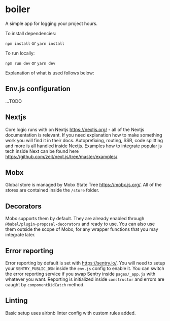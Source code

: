 # boiler

A simple app for logging your project hours.

To install dependencies:

`npm install`
or
`yarn install`

To run locally:

`npm run dev` or `yarn dev`

Explanation of what is used follows below:

## Env.js configuration

...TODO

## Nextjs

Core logic runs with on Nextjs https://nextjs.org/ - all of the Nextjs documentation is relevant. If you need explanation how to make something work you will find it in their docs. Autoprefixing, routing, SSR, code splitting and more is all handled inside Nextjs. Examples how to integrate popular js tech inside Next can be found here https://github.com/zeit/next.js/tree/master/examples/

## Mobx

Global store is managed by Mobx State Tree https://mobx.js.org/. All of the stores are contained inside the `/store` folder.

## Decorators

Mobx supports them by default. They are already enabled through `@babel/plugin-proposal-decorators` and ready to use. You can also use them outside the scope of Mobx, for any wrapper functions that you may integrate later.

## Error reporting

Error reporting by default is set with https://sentry.io/. You will need to setup your `SENTRY_PUBLIC_DSN` inside the `env.js` config to enable it. You can switch the error reporting service if you swap Sentry inside `pages/_app.js` with whatever you want. Reporting is initialized inside `constructor` and errors are caught by `componentDidCatch` method.

## Linting

Basic setup uses airbnb linter config with custom rules added.
